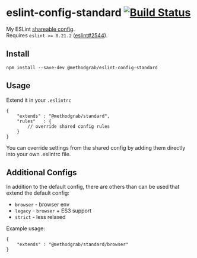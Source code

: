 # eslint-config-standard [![Build Status](https://travis-ci.org/MethodGrab/eslint-config-standard.svg?branch=master)](https://travis-ci.org/MethodGrab/eslint-config-standard)

My ESLint [shareable config](http://eslint.org/docs/developer-guide/shareable-configs).  
Requires `eslint >= 0.21.2` ([eslint#2544](https://github.com/eslint/eslint/issues/2544)).

## Install
```
npm install --save-dev @methodgrab/eslint-config-standard
```


## Usage
Extend it in your `.eslintrc`
```
{
	"extends" : "@methodgrab/standard",
	"rules"   : {
		// override shared config rules
	}
}
```

You can override settings from the shared config by adding them directly into your own .eslintrc file.


## Additional Configs
In addition to the default config, there are others than can be used that extend the default config:
* `browser` - browser env
* `legacy` - `browser` + ES3 support
* `strict` - less relaxed

Example usage:
```
{
	"extends" : "@methodgrab/standard/browser"
}
```
